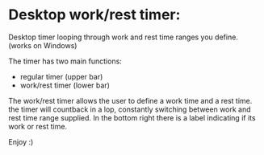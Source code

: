 # Desktop work/rest timer:

Desktop timer looping through work and rest time ranges you define. (works on Windows)

The timer has two main functions:
- regular timer (upper bar)
- work/rest timer (lower bar)

The work/rest timer allows the user to define a work time and a rest time. the timer will countback in a lop, constantly switching between work and rest time range supplied. In the bottom right there is a label indicating if its work or rest time.

Enjoy :)
